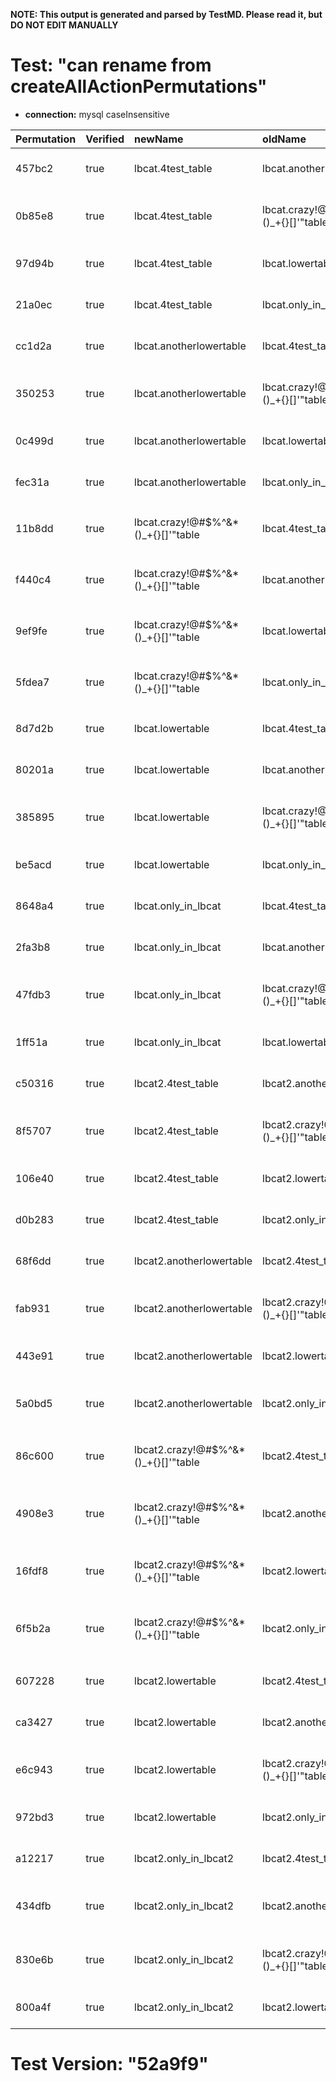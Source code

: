 **NOTE: This output is generated and parsed by TestMD. Please read it, but DO NOT EDIT MANUALLY**

# Test: "can rename from createAllActionPermutations" #

- **connection:** mysql caseInsensitive

| Permutation | Verified | newName                              | oldName                              | OPERATIONS
| :---------- | :------- | :----------------------------------- | :----------------------------------- | :------
| 457bc2      | true     | lbcat.4test_table                    | lbcat.anotherlowertable              | **plan**: RENAME TABLE `lbcat`.`anotherlowertable` TO `lbcat`.`4test_table`
| 0b85e8      | true     | lbcat.4test_table                    | lbcat.crazy!@#\$%^&*()_+{}[]'"table  | **plan**: RENAME TABLE `lbcat`.`crazy!@#\$%^&*()_+{}[]'"table` TO `lbcat`.`4test_table`
| 97d94b      | true     | lbcat.4test_table                    | lbcat.lowertable                     | **plan**: RENAME TABLE `lbcat`.`lowertable` TO `lbcat`.`4test_table`
| 21a0ec      | true     | lbcat.4test_table                    | lbcat.only_in_lbcat                  | **plan**: RENAME TABLE `lbcat`.`only_in_lbcat` TO `lbcat`.`4test_table`
| cc1d2a      | true     | lbcat.anotherlowertable              | lbcat.4test_table                    | **plan**: RENAME TABLE `lbcat`.`4test_table` TO `lbcat`.`anotherlowertable`
| 350253      | true     | lbcat.anotherlowertable              | lbcat.crazy!@#\$%^&*()_+{}[]'"table  | **plan**: RENAME TABLE `lbcat`.`crazy!@#\$%^&*()_+{}[]'"table` TO `lbcat`.`anotherlowertable`
| 0c499d      | true     | lbcat.anotherlowertable              | lbcat.lowertable                     | **plan**: RENAME TABLE `lbcat`.`lowertable` TO `lbcat`.`anotherlowertable`
| fec31a      | true     | lbcat.anotherlowertable              | lbcat.only_in_lbcat                  | **plan**: RENAME TABLE `lbcat`.`only_in_lbcat` TO `lbcat`.`anotherlowertable`
| 11b8dd      | true     | lbcat.crazy!@#\$%^&*()_+{}[]'"table  | lbcat.4test_table                    | **plan**: RENAME TABLE `lbcat`.`4test_table` TO `lbcat`.`crazy!@#\$%^&*()_+{}[]'"table`
| f440c4      | true     | lbcat.crazy!@#\$%^&*()_+{}[]'"table  | lbcat.anotherlowertable              | **plan**: RENAME TABLE `lbcat`.`anotherlowertable` TO `lbcat`.`crazy!@#\$%^&*()_+{}[]'"table`
| 9ef9fe      | true     | lbcat.crazy!@#\$%^&*()_+{}[]'"table  | lbcat.lowertable                     | **plan**: RENAME TABLE `lbcat`.`lowertable` TO `lbcat`.`crazy!@#\$%^&*()_+{}[]'"table`
| 5fdea7      | true     | lbcat.crazy!@#\$%^&*()_+{}[]'"table  | lbcat.only_in_lbcat                  | **plan**: RENAME TABLE `lbcat`.`only_in_lbcat` TO `lbcat`.`crazy!@#\$%^&*()_+{}[]'"table`
| 8d7d2b      | true     | lbcat.lowertable                     | lbcat.4test_table                    | **plan**: RENAME TABLE `lbcat`.`4test_table` TO `lbcat`.`lowertable`
| 80201a      | true     | lbcat.lowertable                     | lbcat.anotherlowertable              | **plan**: RENAME TABLE `lbcat`.`anotherlowertable` TO `lbcat`.`lowertable`
| 385895      | true     | lbcat.lowertable                     | lbcat.crazy!@#\$%^&*()_+{}[]'"table  | **plan**: RENAME TABLE `lbcat`.`crazy!@#\$%^&*()_+{}[]'"table` TO `lbcat`.`lowertable`
| be5acd      | true     | lbcat.lowertable                     | lbcat.only_in_lbcat                  | **plan**: RENAME TABLE `lbcat`.`only_in_lbcat` TO `lbcat`.`lowertable`
| 8648a4      | true     | lbcat.only_in_lbcat                  | lbcat.4test_table                    | **plan**: RENAME TABLE `lbcat`.`4test_table` TO `lbcat`.`only_in_lbcat`
| 2fa3b8      | true     | lbcat.only_in_lbcat                  | lbcat.anotherlowertable              | **plan**: RENAME TABLE `lbcat`.`anotherlowertable` TO `lbcat`.`only_in_lbcat`
| 47fdb3      | true     | lbcat.only_in_lbcat                  | lbcat.crazy!@#\$%^&*()_+{}[]'"table  | **plan**: RENAME TABLE `lbcat`.`crazy!@#\$%^&*()_+{}[]'"table` TO `lbcat`.`only_in_lbcat`
| 1ff51a      | true     | lbcat.only_in_lbcat                  | lbcat.lowertable                     | **plan**: RENAME TABLE `lbcat`.`lowertable` TO `lbcat`.`only_in_lbcat`
| c50316      | true     | lbcat2.4test_table                   | lbcat2.anotherlowertable             | **plan**: RENAME TABLE `lbcat2`.`anotherlowertable` TO `lbcat2`.`4test_table`
| 8f5707      | true     | lbcat2.4test_table                   | lbcat2.crazy!@#\$%^&*()_+{}[]'"table | **plan**: RENAME TABLE `lbcat2`.`crazy!@#\$%^&*()_+{}[]'"table` TO `lbcat2`.`4test_table`
| 106e40      | true     | lbcat2.4test_table                   | lbcat2.lowertable                    | **plan**: RENAME TABLE `lbcat2`.`lowertable` TO `lbcat2`.`4test_table`
| d0b283      | true     | lbcat2.4test_table                   | lbcat2.only_in_lbcat2                | **plan**: RENAME TABLE `lbcat2`.`only_in_lbcat2` TO `lbcat2`.`4test_table`
| 68f6dd      | true     | lbcat2.anotherlowertable             | lbcat2.4test_table                   | **plan**: RENAME TABLE `lbcat2`.`4test_table` TO `lbcat2`.`anotherlowertable`
| fab931      | true     | lbcat2.anotherlowertable             | lbcat2.crazy!@#\$%^&*()_+{}[]'"table | **plan**: RENAME TABLE `lbcat2`.`crazy!@#\$%^&*()_+{}[]'"table` TO `lbcat2`.`anotherlowertable`
| 443e91      | true     | lbcat2.anotherlowertable             | lbcat2.lowertable                    | **plan**: RENAME TABLE `lbcat2`.`lowertable` TO `lbcat2`.`anotherlowertable`
| 5a0bd5      | true     | lbcat2.anotherlowertable             | lbcat2.only_in_lbcat2                | **plan**: RENAME TABLE `lbcat2`.`only_in_lbcat2` TO `lbcat2`.`anotherlowertable`
| 86c600      | true     | lbcat2.crazy!@#\$%^&*()_+{}[]'"table | lbcat2.4test_table                   | **plan**: RENAME TABLE `lbcat2`.`4test_table` TO `lbcat2`.`crazy!@#\$%^&*()_+{}[]'"table`
| 4908e3      | true     | lbcat2.crazy!@#\$%^&*()_+{}[]'"table | lbcat2.anotherlowertable             | **plan**: RENAME TABLE `lbcat2`.`anotherlowertable` TO `lbcat2`.`crazy!@#\$%^&*()_+{}[]'"table`
| 16fdf8      | true     | lbcat2.crazy!@#\$%^&*()_+{}[]'"table | lbcat2.lowertable                    | **plan**: RENAME TABLE `lbcat2`.`lowertable` TO `lbcat2`.`crazy!@#\$%^&*()_+{}[]'"table`
| 6f5b2a      | true     | lbcat2.crazy!@#\$%^&*()_+{}[]'"table | lbcat2.only_in_lbcat2                | **plan**: RENAME TABLE `lbcat2`.`only_in_lbcat2` TO `lbcat2`.`crazy!@#\$%^&*()_+{}[]'"table`
| 607228      | true     | lbcat2.lowertable                    | lbcat2.4test_table                   | **plan**: RENAME TABLE `lbcat2`.`4test_table` TO `lbcat2`.`lowertable`
| ca3427      | true     | lbcat2.lowertable                    | lbcat2.anotherlowertable             | **plan**: RENAME TABLE `lbcat2`.`anotherlowertable` TO `lbcat2`.`lowertable`
| e6c943      | true     | lbcat2.lowertable                    | lbcat2.crazy!@#\$%^&*()_+{}[]'"table | **plan**: RENAME TABLE `lbcat2`.`crazy!@#\$%^&*()_+{}[]'"table` TO `lbcat2`.`lowertable`
| 972bd3      | true     | lbcat2.lowertable                    | lbcat2.only_in_lbcat2                | **plan**: RENAME TABLE `lbcat2`.`only_in_lbcat2` TO `lbcat2`.`lowertable`
| a12217      | true     | lbcat2.only_in_lbcat2                | lbcat2.4test_table                   | **plan**: RENAME TABLE `lbcat2`.`4test_table` TO `lbcat2`.`only_in_lbcat2`
| 434dfb      | true     | lbcat2.only_in_lbcat2                | lbcat2.anotherlowertable             | **plan**: RENAME TABLE `lbcat2`.`anotherlowertable` TO `lbcat2`.`only_in_lbcat2`
| 830e6b      | true     | lbcat2.only_in_lbcat2                | lbcat2.crazy!@#\$%^&*()_+{}[]'"table | **plan**: RENAME TABLE `lbcat2`.`crazy!@#\$%^&*()_+{}[]'"table` TO `lbcat2`.`only_in_lbcat2`
| 800a4f      | true     | lbcat2.only_in_lbcat2                | lbcat2.lowertable                    | **plan**: RENAME TABLE `lbcat2`.`lowertable` TO `lbcat2`.`only_in_lbcat2`

# Test Version: "52a9f9" #